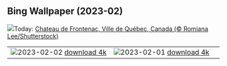 ## Bing Wallpaper (2023-02)
![](https://www.bing.com/th?id=OHR.QuebecFrontenac_FR-FR6676029003_UHD.jpg&w=1000)Today: [Chateau de Frontenac, Ville de Québec, Canada (© Romiana Lee/Shutterstock)](https://www.bing.com/th?id=OHR.QuebecFrontenac_FR-FR6676029003_UHD.jpg)

|      |      |      |
| :----: | :----: | :----: |
|![](https://www.bing.com/th?id=OHR.GroundhogThree_FR-FR1230510971_UHD.jpg&pid=hp&w=384&h=216&rs=1&c=4)2023-02-02 [download 4k](https://www.bing.com/th?id=OHR.GroundhogThree_FR-FR1230510971_UHD.jpg)|![](https://www.bing.com/th?id=OHR.SunriseCastle_FR-FR3693166026_UHD.jpg&pid=hp&w=384&h=216&rs=1&c=4)2023-02-01 [download 4k](https://www.bing.com/th?id=OHR.SunriseCastle_FR-FR3693166026_UHD.jpg)|